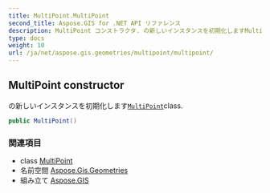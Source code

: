 ```yaml
---
title: MultiPoint.MultiPoint
second_title: Aspose.GIS for .NET API リファレンス
description: MultiPoint コンストラクタ. の新しいインスタンスを初期化しますMultiPointclass.
type: docs
weight: 10
url: /ja/net/aspose.gis.geometries/multipoint/multipoint/
---
```

## MultiPoint constructor

の新しいインスタンスを初期化します[`MultiPoint`](../)class.

```csharp
public MultiPoint()
```

### 関連項目

* class [MultiPoint](../)
* 名前空間 [Aspose.Gis.Geometries](../../multipoint/)
* 組み立て [Aspose.GIS](../../../)


